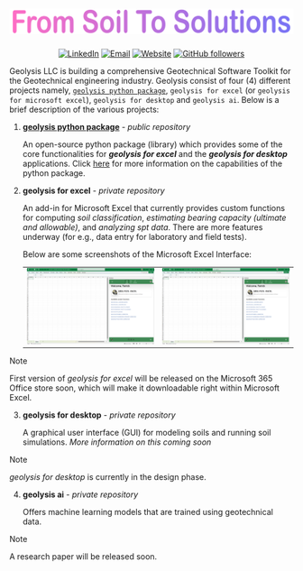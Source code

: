 [geolysis_pkg_url]: https://github.com/patrickboateng/geolysis

[linkedin_url]: https://www.linkedin.com/company/geolysis-llc/


<h1 align="center">
<a href="https://linkedin.com/company/geolysis-llc" target="_blank" rel="noopener noreferrer">
<img src="https://raw.githubusercontent.com/geolysis-dev/.github/main/profile/assets/tagline.svg" alt="tag-line" />
</a>
</h1>

<div align="center">

[![LinkedIn](https://img.shields.io/badge/-Linkedin-blue?style=for-the-badge&logo=linkedin)][linkedin_url]
[![Email](https://img.shields.io/badge/-Email-red?style=for-the-badge&logo=gmail&logoColor=white)](mailto:support@geolysisllc.com)
[![Website](https://img.shields.io/badge/🌐%20Website-black?style=for-the-badge)](https://geolysisllc.com)
[![GitHub followers](https://img.shields.io/github/followers/geolysis-dev?label=Followers&style=for-the-badge&logo=github)](https://github.com/geolysis-dev)

</div>

Geolysis LLC is building a comprehensive Geotechnical Software Toolkit for the
Geotechnical engineering industry. Geolysis consist of four (4) different
projects namely,
[`geolysis python package`][geolysis_pkg_url],
`geolysis for excel` (or `geolysis for microsoft excel`),
`geolysis for desktop` and `geolysis ai`. Below is a brief description of the
various projects:

1. [**geolysis python package**][geolysis_pkg_url] - _public repository_

   An open-source python package (library) which provides some of the core
   functionalities for _**geolysis for excel**_ and the
   _**geolysis for desktop**_ applications. Click [here][geolysis_pkg_url] for
   more information on the capabilities of the python package.

2. **geolysis for excel** - _private repository_

   An add-in for Microsoft Excel that currently provides custom functions
   for computing _soil classification_,
   _estimating bearing capacity (ultimate and allowable)_, and
   _analyzing spt data_. There are more features underway (for e.g.,
   data entry for laboratory and field tests).

   Below are some screenshots of the Microsoft Excel Interface:

   <table>
     <tr>
       <td>
         <img src="./assets/geolysis-excel-home-interface.png" 
         alt="geolysis excel homepage">
       </td>
       <td>
         <img src="./assets/geolysis-excel-home-interface.png" 
         alt="geolysis excel homepage">
       </td>
     </tr>
   </table>

> [!NOTE]
> First version of _geolysis for excel_ will be released on the Microsoft
> 365 Office store soon, which will make it downloadable right within
> Microsoft Excel.

3. **geolysis for desktop** - _private repository_

   A graphical user interface (GUI) for modeling soils and running soil
   simulations. _More information on this coming soon_

> [!NOTE]
> _geolysis for desktop_ is currently in the design phase.

4. **geolysis ai** - _private repository_

   Offers machine learning models that are trained using geotechnical data.

> [!NOTE]
> A research paper will be released soon.
